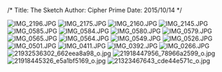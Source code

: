 /*
Title: The Sketch
Author: Cipher Prime
Date: 2015/10/14
*/


![IMG_2196.JPG](/content/images/sketch/IMG_2196.JPG)
![IMG_2175.JPG](/content/images/sketch/IMG_2175.JPG)
![IMG_2160.JPG](/content/images/sketch/IMG_2160.JPG)
![IMG_2145.JPG](/content/images/sketch/IMG_2145.JPG)
![IMG_0585.JPG](/content/images/sketch/IMG_0585.JPG)
![IMG_0584.JPG](/content/images/sketch/IMG_0584.JPG)
![IMG_0580.JPG](/content/images/sketch/IMG_0580.JPG)
![IMG_0579.JPG](/content/images/sketch/IMG_0579.JPG)
![IMG_0565.JPG](/content/images/sketch/IMG_0565.JPG)
![IMG_0564.JPG](/content/images/sketch/IMG_0564.JPG)
![IMG_0549.JPG](/content/images/sketch/IMG_0549.JPG)
![IMG_0526.JPG](/content/images/sketch/IMG_0526.JPG)
![IMG_0501.JPG](/content/images/sketch/IMG_0501.JPG)
![IMG_0411.JPG](/content/images/sketch/IMG_0411.JPG)
![IMG_0392.JPG](/content/images/sketch/IMG_0392.JPG)
![IMG_0266.JPG](/content/images/sketch/IMG_0266.JPG)
![21932536302_662eea8a98_o.jpg](/content/images/sketch/21932536302_662eea8a98_o.jpg)
![21918447956_78966a2599_o.jpg](/content/images/sketch/21918447956_78966a2599_o.jpg)
![21918445326_e5a1bf5169_o.jpg](/content/images/sketch/21918445326_e5a1bf5169_o.jpg)
![21323467643_cde44e571c_o.jpg](/content/images/sketch/21323467643_cde44e571c_o.jpg)